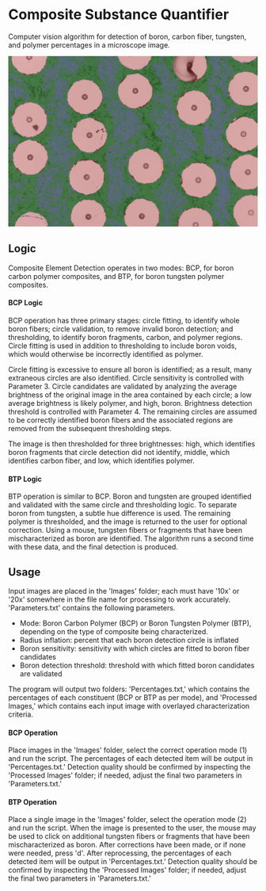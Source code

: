 # Composite Substance Quantifier
Computer vision algorithm for detection of boron, carbon fiber, tungsten, and polymer percentages in a microscope image.  

![Sample Image](images/20x_BCP_Example.jpg)

## Logic 

Composite Element Detection operates in two modes: BCP, for boron carbon polymer composites, and BTP, for boron tungsten polymer composites. 



#### BCP Logic

BCP operation has three primary stages: circle fitting, to identify whole boron fibers; circle validation, to remove invalid boron detection; and thresholding, to identify boron fragments, carbon, and polymer regions. Circle fitting is used in addition to thresholding to include boron voids, which would otherwise be incorrectly identified as polymer. 

Circle fitting is excessive to ensure all boron is identified; as a result, many extraneous circles are also identified. Circle sensitivity is controlled with Parameter 3. Circle candidates are validated by analyzing the average brightness of the original image in the area contained by each circle; a low average brightness is likely polymer, and high, boron. Brightness detection threshold is controlled with Parameter 4. The remaining circles are assumed to be correctly identified boron fibers and the associated regions are removed from the subsequent thresholding steps. 

The image is then thresholded for three brightnesses: high, which identifies boron fragments that circle detection did not identify, middle, which identifies carbon fiber, and low, which identifies polymer. 

#### BTP Logic

BTP operation is similar to BCP. Boron and tungsten are grouped identified and validated with the same circle and thresholding logic. To separate boron from tungsten, a subtle hue difference is used. The remaining polymer is thresholded, and the image is returned to the user for optional correction. Using a mouse, tungsten fibers or fragments that have been mischaracterized as boron are identified. The algorithm runs a second time with these data, and the final detection is produced. 


## Usage 

Input images are placed in the 'Images' folder; each must have '10x' or '20x' somewhere in the file name for processing to work accurately. 'Parameters.txt' contains the following parameters. 

- Mode: Boron Carbon Polymer (BCP) or Boron Tungsten Polymer (BTP), depending on the type of composite being characterized. 
- Radius inflation: percent that each boron detection circle is inflated
- Boron sensitivity: sensitivity with which circles are fitted to boron fiber candidates
- Boron detection threshold: threshold with which fitted boron candidates are validated

The program will output two folders: 'Percentages.txt,' which contains the percentages of each constituent (BCP or BTP as per mode), and 'Processed Images,' which contains each input image with overlayed characterization criteria. 

#### BCP Operation

Place images in the 'Images' folder, select the correct operation mode (1) and run the script. The percentages of each detected item will be output in 'Percentages.txt.' Detection quality should be confirmed by inspecting the 'Processed Images' folder; if needed, adjust the final two parameters in 'Parameters.txt.' 

#### BTP Operation

Place a single image in the 'Images' folder, select the operation mode (2) and run the script. When the image is presented to the user, the mouse may be used to click on additional tungsten fibers or fragments that have been mischaracterized as boron. After corrections have been made, or if none were needed, press 'd'. After reprocessing, the percentages of each detected item will be output in 'Percentages.txt.' Detection quality should be confirmed by inspecting the 'Processed Images' folder; if needed, adjust the final two parameters in 'Parameters.txt.' 


